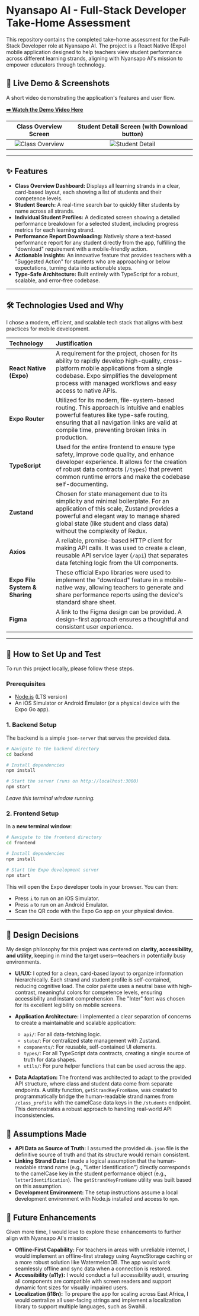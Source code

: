 
# Nyansapo AI - Full-Stack Developer Take-Home Assessment

This repository contains the completed take-home assessment for the Full-Stack Developer role at Nyansapo AI. The project is a React Native (Expo) mobile application designed to help teachers view student performance across different learning strands, aligning with Nyansapo AI's mission to empower educators through technology.

## 🎥 Live Demo & Screenshots

A short video demonstrating the application's features and user flow.

**[➡️ Watch the Demo Video Here](https://[YOUR_VIDEO_LINK_HERE])**

| Class Overview Screen | Student Detail Screen (with Download button) |
| :-------------------: | :-----------------------: |
| ![Class Overview](https://[YOUR_SCREENSHOT_URL_HERE_1].png) | ![Student Detail](https://[YOUR_SCREENSHOT_URL_HERE_2].png) |

---

## ✨ Features

-   **Class Overview Dashboard:** Displays all learning strands in a clear, card-based layout, each showing a list of students and their competence levels.
-   **Student Search:** A real-time search bar to quickly filter students by name across all strands.
-   **Individual Student Profiles:** A dedicated screen showing a detailed performance breakdown for a selected student, including progress metrics for each learning strand.
-   **Performance Report Downloading:** Natively share a text-based performance report for any student directly from the app, fulfilling the "download" requirement with a mobile-friendly action.
-   **Actionable Insights:** An innovative feature that provides teachers with a "Suggested Action" for students who are approaching or below expectations, turning data into actionable steps.
-   **Type-Safe Architecture:** Built entirely with TypeScript for a robust, scalable, and error-free codebase.

---

## 🛠 Technologies Used and Why

I chose a modern, efficient, and scalable tech stack that aligns with best practices for mobile development.

| Technology | Justification |
| :--- | :--- |
| **React Native (Expo)** | A requirement for the project, chosen for its ability to rapidly develop high-quality, cross-platform mobile applications from a single codebase. Expo simplifies the development process with managed workflows and easy access to native APIs. |
| **Expo Router** | Utilized for its modern, file-system-based routing. This approach is intuitive and enables powerful features like type-safe routing, ensuring that all navigation links are valid at compile time, preventing broken links in production. |
| **TypeScript** | Used for the entire frontend to ensure type safety, improve code quality, and enhance developer experience. It allows for the creation of robust data contracts (`/types`) that prevent common runtime errors and make the codebase self-documenting. |
| **Zustand** | Chosen for state management due to its simplicity and minimal boilerplate. For an application of this scale, Zustand provides a powerful and elegant way to manage shared global state (like student and class data) without the complexity of Redux. |
| **Axios** | A reliable, promise-based HTTP client for making API calls. It was used to create a clean, reusable API service layer (`/api`) that separates data fetching logic from the UI components. |
| **Expo File System & Sharing** | These official Expo libraries were used to implement the "download" feature in a mobile-native way, allowing teachers to generate and share performance reports using the device's standard share sheet. |
| **Figma** | A link to the Figma design can be provided. A design-first approach ensures a thoughtful and consistent user experience. |

---

## 🚀 How to Set Up and Test

To run this project locally, please follow these steps.

### Prerequisites

-   [Node.js](https://nodejs.org/) (LTS version)
-   An iOS Simulator or Android Emulator (or a physical device with the Expo Go app).

### 1. Backend Setup

The backend is a simple `json-server` that serves the provided data.

```bash
# Navigate to the backend directory
cd backend

# Install dependencies
npm install

# Start the server (runs on http://localhost:3000)
npm start
```
*Leave this terminal window running.*

### 2. Frontend Setup

In a **new terminal window**:

```bash
# Navigate to the frontend directory
cd frontend

# Install dependencies
npm install

# Start the Expo development server
npm start
```
This will open the Expo developer tools in your browser. You can then:
-   Press `i` to run on an iOS Simulator.
-   Press `a` to run on an Android Emulator.
-   Scan the QR code with the Expo Go app on your physical device.

---

## 🎨 Design Decisions

My design philosophy for this project was centered on **clarity, accessibility, and utility**, keeping in mind the target users—teachers in potentially busy environments.

-   **UI/UX:** I opted for a clean, card-based layout to organize information hierarchically. Each strand and student profile is self-contained, reducing cognitive load. The color palette uses a neutral base with high-contrast, meaningful colors for competence levels, ensuring accessibility and instant comprehension. The "Inter" font was chosen for its excellent legibility on mobile screens.

-   **Application Architecture:** I implemented a clear separation of concerns to create a maintainable and scalable application:
    -   `api/`: For all data-fetching logic.
    -   `state/`: For centralized state management with Zustand.
    -   `components/`: For reusable, self-contained UI elements.
    -   `types/`: For all TypeScript data contracts, creating a single source of truth for data shapes.
    -   `utils/`: For pure helper functions that can be used across the app.

-   **Data Adaptation:** The frontend was architected to adapt to the provided API structure, where class and student data come from separate endpoints. A utility function, `getStrandKeyFromName`, was created to programmatically bridge the human-readable strand names from `/class_profile` with the camelCase data keys in the `/students` endpoint. This demonstrates a robust approach to handling real-world API inconsistencies.

## 📝 Assumptions Made

-   **API Data as Source of Truth:** I assumed the provided `db.json` file is the definitive source of truth and that its structure would remain consistent.
-   **Linking Strand Data:** I made a logical assumption that the human-readable strand name (e.g., "Letter Identification") directly corresponds to the camelCase key in the student performance object (e.g., `letterIdentification`). The `getStrandKeyFromName` utility was built based on this assumption.
-   **Development Environment:** The setup instructions assume a local development environment with Node.js installed and access to `npm`.

## 🌟 Future Enhancements

Given more time, I would love to explore these enhancements to further align with Nyansapo AI's mission:

-   **Offline-First Capability:** For teachers in areas with unreliable internet, I would implement an offline-first strategy using AsyncStorage caching or a more robust solution like WatermelonDB. The app would work seamlessly offline and sync data when a connection is restored.
-   **Accessibility (a11y):** I would conduct a full accessibility audit, ensuring all components are compatible with screen readers and support dynamic font sizes for visually impaired users.
-   **Localization (i18n):** To prepare the app for scaling across East Africa, I would centralize all user-facing strings and implement a localization library to support multiple languages, such as Swahili.


